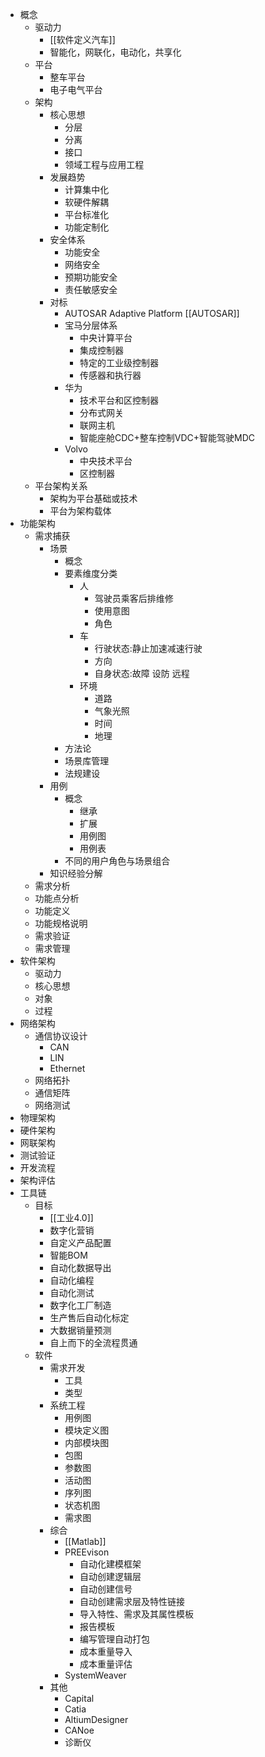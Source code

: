 - 概念
	- 驱动力
		- [[软件定义汽车]]
		- 智能化，网联化，电动化，共享化
	- 平台
		- 整车平台
		- 电子电气平台
	- 架构
		- 核心思想
			- 分层
			- 分离
			- 接口
			- 领域工程与应用工程
		- 发展趋势
			- 计算集中化
			- 软硬件解耦
			- 平台标准化
			- 功能定制化
		- 安全体系
			- 功能安全
			- 网络安全
			- 预期功能安全
			- 责任敏感安全
		- 对标
			- AUTOSAR Adaptive Platform [[AUTOSAR]]
			- 宝马分层体系
				- 中央计算平台
				- 集成控制器
				- 特定的工业级控制器
				- 传感器和执行器
			- 华为
				- 技术平台和区控制器
				- 分布式网关
				- 联网主机
				- 智能座舱CDC+整车控制VDC+智能驾驶MDC
			- Volvo
				- 中央技术平台
				- 区控制器
	- 平台架构关系
		- 架构为平台基础或技术
		- 平台为架构载体
- 功能架构
	- 需求捕获
		- 场景
			- 概念
			- 要素维度分类
				- 人
					- 驾驶员乘客后排维修
					- 使用意图
					- 角色
				- 车
					- 行驶状态:静止加速减速行驶
					- 方向
					- 自身状态:故障 设防 远程
				- 环境
					- 道路
					- 气象光照
					- 时间
					- 地理
			- 方法论
			- 场景库管理
			- 法规建设
		- 用例
			- 概念
				- 继承
				- 扩展
				- 用例图
				- 用例表
			- 不同的用户角色与场景组合
		- 知识经验分解
	- 需求分析
	- 功能点分析
	- 功能定义
	- 功能规格说明
	- 需求验证
	- 需求管理
- 软件架构
	- 驱动力
	- 核心思想
	- 对象
	- 过程
- 网络架构
	- 通信协议设计
		- CAN
		- LIN
		- Ethernet
	- 网络拓扑
	- 通信矩阵
	- 网络测试
- 物理架构
- 硬件架构
- 网联架构
- 测试验证
- 开发流程
- 架构评估
- 工具链
	- 目标
		- [[工业4.0]]
		- 数字化营销
		- 自定义产品配置
		- 智能BOM
		- 自动化数据导出
		- 自动化编程
		- 自动化测试
		- 数字化工厂制造
		- 生产售后自动化标定
		- 大数据销量预测
		- 自上而下的全流程贯通
	- 软件
		- 需求开发
			- 工具
			- 类型
		- 系统工程
			- 用例图
			- 模块定义图
			- 内部模块图
			- 包图
			- 参数图
			- 活动图
			- 序列图
			- 状态机图
			- 需求图
		- 综合
			- [[Matlab]]
			- PREEvison
				- 自动化建模框架
				- 自动创建逻辑层
				- 自动创建信号
				- 自动创建需求层及特性链接
				- 导入特性、需求及其属性模板
				- 报告模板
				- 编写管理自动打包
				- 成本重量导入
				- 成本重量评估
			- SystemWeaver
		- 其他
			- Capital
			- Catia
			- AltiumDesigner
			- CANoe
			- 诊断仪